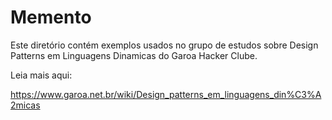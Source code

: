 Memento
=======================================

Este diretório contém exemplos usados no grupo de estudos sobre Design Patterns em Linguagens Dinamicas do Garoa Hacker Clube.

Leia mais aqui:

https://www.garoa.net.br/wiki/Design_patterns_em_linguagens_din%C3%A2micas
